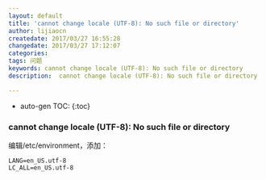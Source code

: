 ```yaml
---
layout: default
title: 'cannot change locale (UTF-8): No such file or directory'
author: lijiaocn
createdate: 2017/03/27 16:55:28
changedate: 2017/03/27 17:12:07
categories:
tags: 问题
keywords: cannot change locale (UTF-8): No such file or directory
description:  cannot change locale (UTF-8): No such file or directory

---
```


* auto-gen TOC:
{:toc}

### cannot change locale (UTF-8): No such file or directory

编辑/etc/environment，添加：

	LANG=en_US.utf-8
	LC_ALL=en_US.utf-8
